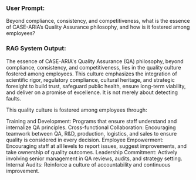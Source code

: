 ### User Prompt:
Beyond compliance, consistency, and competitiveness, what is the essence of CASE-ARIA’s Quality Assurance philosophy, and how is it fostered among employees?

### RAG System Output:

The essence of CASE-ARIA's Quality Assurance (QA) philosophy, beyond compliance, consistency, and competitiveness, lies in the quality culture fostered among employees. This culture emphasizes the integration of scientific rigor, regulatory compliance, cultural heritage, and strategic foresight to build trust, safeguard public health, ensure long-term viability, and deliver on a promise of excellence. It is not merely about detecting faults.

This quality culture is fostered among employees through:

Training and Development: Programs that ensure staff understand and internalize QA principles.
Cross-functional Collaboration: Encouraging teamwork between QA, R&D, production, logistics, and sales to ensure quality is considered in every decision.
Employee Empowerment: Encouraging staff at all levels to report issues, suggest improvements, and take ownership of quality outcomes.
Leadership Commitment: Actively involving senior management in QA reviews, audits, and strategy setting.
Internal Audits: Reinforce a culture of accountability and continuous improvement.

